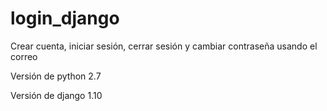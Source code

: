 # login_django
Crear cuenta, iniciar sesión, cerrar sesión y cambiar contraseña usando el correo

Versión de python 2.7

Versión de django 1.10
